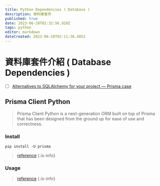 ```yaml
---
title: Python Dependencies ( Database )
description: 資料庫套件
published: true
date: 2023-06-28T02:32:56.920Z
tags: python
editor: markdown
dateCreated: 2023-06-28T02:11:36.485Z
---
```


# 資料庫套件介紹 ( Database Dependencies )
- [ ] [Alternatives to SQLAlchemy for your project — Prisma case](https://lewoudar.medium.com/alternatives-to-sqlalchemy-for-your-project-prisma-case-9df8ce037578)

## Prisma Client Python
> Prisma Client Python is a next-generation ORM built on top of Prisma that has been designed from the ground up for ease of use and correctness.

### Install
```shell
pip install -U prisma
```
> [reference](https://prisma-client-py.readthedocs.io/en/stable/) 
{.is-info}

### Usage

> [reference](https://github.com/RobertCraigie/prisma-client-py) 
{.is-info}
